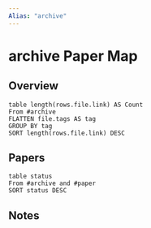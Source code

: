```yaml
---
Alias: "archive"
---
```


# archive Paper Map

## Overview

```dataview
table length(rows.file.link) AS Count
From #archive
FLATTEN file.tags AS tag
GROUP BY tag
SORT length(rows.file.link) DESC
```

## Papers

```dataview
table status
From #archive and #paper
SORT status DESC
```

## Notes
